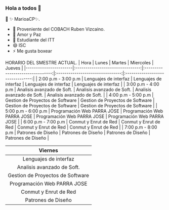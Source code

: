 ### Hola a todos  👋

🏫 ✨ MarioaCP✨.


- 🔭 Proveniente del COBACH Ruben Vizcaino.
- 🌱 Amor y Paz 
- 👨‍ Estudiante del ITT
- 😄 ISC
- ⚡ Me gusta boxear 


HORARIO DEL SMESTRE ACTUAL.
|          Hora       	|               Lunes	             |                Martes            |            Miercoles	           |            Jueves                |
|-----------------------|:--------------------------------:|:--------------------------------:|:--------------------------------:|:--------------------------------:|
| 2:00 p.m - 3:00 p.m  	| Lenguajes de interfaz            | Lenguajes de interfaz            | Lenguajes de interfaz            | Lenguajes de interfaz            |
| 3:00 p.m - 4:00 p.m  	| Analisis avanzado de Soft.       | Analisis avanzado de Soft.       | Analisis avanzado de Soft.       | Analisis avanzado de Soft.       |
| 4:00 p.m - 5:00 p.m  	| Gestion de Proyectos de Software | Gestion de Proyectos de Software | Gestion de Proyectos de Software | Gestion de Proyectos de Software |
| 5:00 p.m - 6:00 p.m  	| Programación Web PARRA JOSE      | Programación Web PARRA JOSE      | Programación Web PARRA JOSE      | Programación Web PARRA JOSE      |
| 6:00 p.m - 7:00 p.m  	| Conmut y Enrut de Red            | Conmut y Enrut de Red            | Conmut y Enrut de Red            | Conmut y Enrut de Red            |
| 7:00 p.m - 8:00 p.m  	| Patrones de Diseño               | Patrones de Diseño               | Patrones de Diseño               | Patrones de Diseño               |

|               Viernes              |
|:----------------------------------:|
| Lenguajes de interfaz              |
| Analisis avanzado de Soft.         |
| Gestion de Proyectos de Software   |
| Programación Web PARRA JOSE        |
| Conmut y Enrut de Red              |
| Patrones de Diseño                 |



